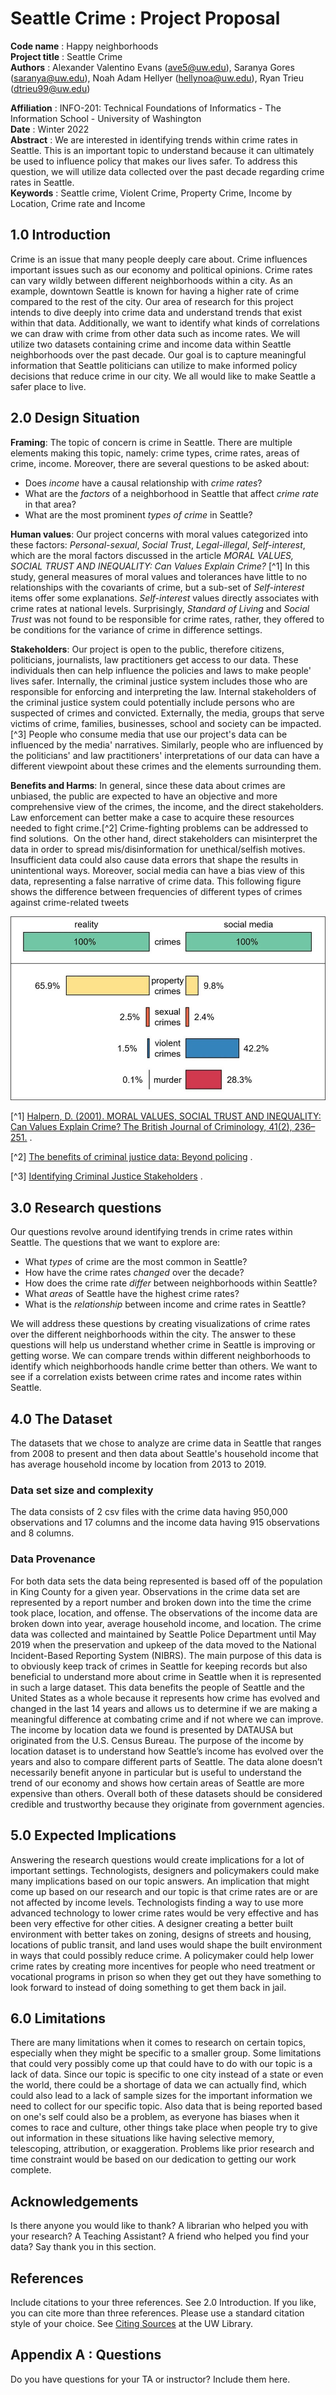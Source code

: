 # Seattle Crime : Project Proposal

**Code name** : Happy neighborhoods    
**Project title** : Seattle Crime  
**Authors** : Alexander Valentino Evans (ave5@uw.edu), Saranya Gores (saranya@uw.edu), Noah Adam Hellyer (hellynoa@uw.edu), Ryan Trieu (dtrieu99@uw.edu)

**Affiliation** : INFO-201: Technical Foundations of Informatics - The Information School - University of Washington    
**Date** : Winter 2022  
**Abstract** :  We are interested in identifying trends within crime rates in Seattle. This is an important topic to understand because it can ultimately be used to influence policy that makes our lives safer. To address this question, we will utilize data collected over the past decade regarding crime rates in Seattle.  
**Keywords** :  Seattle crime, Violent Crime, Property Crime, Income by Location, Crime rate and Income

## 1.0 Introduction
Crime is an issue that many people deeply care about. Crime influences important issues such as our economy and political opinions. Crime rates can vary wildly between different neighborhoods within a city. As an example, downtown Seattle is known for having a higher rate of crime compared to the rest of the city. Our area of research for this project intends to dive deeply into crime data and understand trends that exist within that data. Additionally, we want to identify what kinds of correlations we can draw with crime from other data such as income rates. We will utilize two datasets containing crime and income data within Seattle neighborhoods over the past decade. Our goal is to capture meaningful information that Seattle politicians can utilize to make informed policy decisions that reduce crime in our city. We all would like to make Seattle a safer place to live.

## 2.0 Design Situation

**Framing**: The topic of concern is crime in Seattle. There are multiple elements making this topic, namely: crime types, crime rates, areas of crime, income. Moreover, there are several questions to be asked about:
- Does *income* have a causal relationship with *crime rates*?
- What are the *factors* of a neighborhood in Seattle that affect *crime rate* in that area?
- What are the most prominent *types of crime* in Seattle?

**Human values**: Our project concerns with moral values categorized into these factors: *Personal-sexual*, *Social Trust*, *Legal-illegal*, *Self-interest*, which are the moral factors discussed in the article _MORAL VALUES, SOCIAL TRUST AND INEQUALITY: Can Values Explain Crime?_ [^1] In this study, general measures of moral values and tolerances have little to no relationships with the covariants of crime, but a sub-set of *Self-interest* items offer some explanations. *Self-interest* values directly associates with crime rates at national levels. Surprisingly, *Standard of Living* and *Social Trust* was not found to be responsible for crime rates, rather, they offered to be conditions for the variance of crime in difference settings.

**Stakeholders**: Our project is open to the public, therefore citizens, politicians, journalists, law practitioners get access to our data. These individuals then can help influence the policies and laws to make people' lives safer. Internally, the criminal justice system includes those who are responsible for enforcing and interpreting the law. Internal stakeholders of the criminal justice system could potentially include persons who are suspected of crimes and convicted. Externally, the media, groups that serve victims of crime, families, businesses, school and society can be impacted.[^3] People who consume media that use our project's
data can be influenced by the media' narratives. Similarly, people who are influenced by the politicians' and law practitioners' interpretations of our data can have a different viewpoint about these crimes and the elements surrounding them.

**Benefits and Harms**: In general, since these data about crimes are unbiased,
the public are expected to have an objective and more comprehensive view of the crimes, the income, and the direct stakeholders. Law enforcement can better make a case to acquire these resources needed to fight crime.[^2] Crime-fighting problems can be addressed to find solutions.  On the other hand, direct stakeholders can misinterpret the data in order to spread mis/disinformation for unethical/selfish motives. Insufficient data could also cause data errors that shape the results in unintentional ways. Moreover, social media can have a bias view of this data, representing a false narrative of crime data. This following figure shows the difference between frequencies of different types of crimes against crime-related tweets

![`ALT` Observed frequency of different types of crime against crime-related tweets.](/images/crime-tweet.jpg)

[^1] [Halpern, D. (2001). MORAL VALUES, SOCIAL TRUST AND INEQUALITY: Can Values Explain Crime? The British Journal of Criminology, 41(2), 236–251.]( http://www.jstor.org/stable/23638820) .

[^2] [The benefits of criminal justice data: Beyond policing](https://sunlightfoundation.com/2015/05/01/the-benefits-of-criminal-justice-data-beyond-policing/) .

[^3] [Identifying Criminal Justice Stakeholders](https://study.com/academy/lesson/identifying-criminal-justice-stakeholders.html#:~:text=Internal%20stakeholders%20include%20police%20officers,court%20personnel%2C%20and%20other%20individuals.) .

## 3.0 Research questions
Our questions revolve around identifying trends in crime rates within Seattle. The questions that we want to explore are:
 - What _types_ of crime are the most common in Seattle?
 - How have the crime rates _changed_ over the decade?
 - How does the crime rate _differ_ between neighborhoods within Seattle?
 - What _areas_ of Seattle have the highest crime rates?
 - What is the _relationship_ between income and crime rates in Seattle?  

We will address these questions by creating visualizations of crime rates over the different neighborhoods within the city. The answer to these questions will help us understand whether crime in Seattle is improving or getting worse. We can compare trends within different neighborhoods to identify which neighborhoods handle crime better than others. We want to see if a correlation exists between crime rates and income rates within Seattle.

## 4.0 The Dataset
The datasets that we chose to analyze are crime data in Seattle that ranges from 2008 to present and then data about Seattle's household income that has average household income by location from 2013 to 2019.
### Data set size and complexity
The data consists of 2 csv files with the crime data having 950,000 observations and 17 columns and the income data having 915 observations and 8 columns.
### Data Provenance
For both data sets the data being represented is based off of the population in King County for a given year. Observations in the crime data set are represented by a report number and broken down into the time the crime took place, location, and offense. The observations of the income data are broken down into year, average household income, and location. The crime data was collected and maintained by Seattle Police Department until May 2019 when the preservation and upkeep of the data moved to the National Incident-Based Reporting System (NIBRS). The main purpose of this data is to obviously keep track of crimes in Seattle for keeping records but also beneficial to understand more about crime in Seattle when it is represented in such a large dataset. This data benefits the people of Seattle and the United States as a whole because it represents how crime has evolved and changed in the last 14 years and allows us to determine if we are making a meaningful difference at combating crime and if not where we can improve. The income by location data we found is presented by DATAUSA but originated from the U.S. Census Bureau. The purpose of the income by location dataset is to understand how Seattle’s income has evolved over the years and also to compare different parts of Seattle. The data alone doesn’t necessarily benefit anyone in particular but is useful to understand the trend of our economy and shows how certain areas of Seattle are more expensive than others. Overall both of these datasets should be considered credible and trustworthy because they originate from government agencies.

## 5.0 Expected Implications
Answering the research questions would create implications for a lot of important settings. Technologists, designers and policymakers could make many implications based on our topic answers. An implication that might come up based on our research and our topic is that crime rates are or are not affected by income levels. Technologists finding a way to use more advanced technology to lower crime rates would be very effective and has been very effective for other cities. A designer creating a better built environment with better takes on zoning, designs of streets and housing, locations of public transit, and land uses would shape the built environment in ways that could possibly reduce crime. A policymaker could help lower crime rates by creating more incentives for people who need treatment or vocational programs in prison so when they get out they have something to look forward to instead of doing something to get them back in jail.  


## 6.0 Limitations
There are many limitations when it comes to research on certain topics, especially when they might be specific to a smaller group. Some limitations that could very possibly come up that could have to do with our topic is a lack of data. Since our topic is specific to one city instead of a state or even the world, there could be a shortage of data we can actually find, which could also lead to a lack of sample sizes for the important information we need to collect for our specific topic. Also data that is being reported based on one's self could also be a problem, as everyone has biases when it comes to race and culture, other things take place when people try to give out information in these situations like having selective memory, telescoping, attribution, or exaggeration. Problems like prior research and time constraint would be based on our dedication to getting our work complete.

## Acknowledgements
Is there anyone you would like to thank? A librarian who helped you with your research? A Teaching Assistant? A friend who helped you find your data? Say thank you in this section.

## References
Include citations to your three references. See 2.0 Introduction. If you like, you can cite more than three references.  Please use a standard citation style of your choice.  See [Citing Sources](https://guides.lib.uw.edu/research/citations) at the UW Library.

## Appendix A : Questions
Do you have questions for your TA or instructor?  Include them here.
